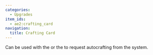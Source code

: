 ```yaml
---
categories:
  - Upgrades
item_ids:
  - ae2:crafting_card
navigation:
  title: Crafting Card
---
```


Can be used with the <ItemLink id="interface"/>
or the <ItemLink id="export_bus"/> to request
autocrafting from the system.
